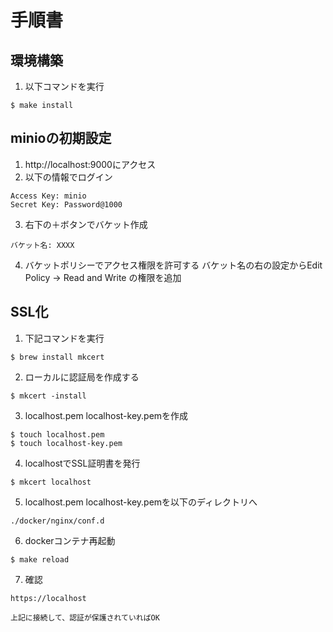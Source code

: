 # 手順書
## 環境構築
1. 以下コマンドを実行
```
$ make install
``` 

## minioの初期設定
1. http://localhost:9000にアクセス
2. 以下の情報でログイン
```
Access Key: minio
Secret Key: Password@1000
```

3. 右下の＋ボタンでバケット作成
```
バケット名: XXXX
```

4. バケットポリシーでアクセス権限を許可する
バケット名の右の設定からEdit Policy -> Read and Write の権限を追加

## SSL化
1. 下記コマンドを実行
```
$ brew install mkcert
``` 

2. ローカルに認証局を作成する
```
$ mkcert -install
``` 

3. localhost.pem localhost-key.pemを作成
```
$ touch localhost.pem
$ touch localhost-key.pem
```

4. localhostでSSL証明書を発行
```
$ mkcert localhost
``` 

5. localhost.pem localhost-key.pemを以下のディレクトリへ
```
./docker/nginx/conf.d
``` 

6. dockerコンテナ再起動
```
$ make reload
```

7. 確認

```
https://localhost

上記に接続して、認証が保護されていればOK
```
